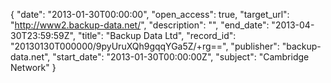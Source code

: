 {
  "date": "2013-01-30T00:00:00", 
  "open_access": true, 
  "target_url": "http://www2.backup-data.net/", 
  "description": "", 
  "end_date": "2013-04-30T23:59:59Z", 
  "title": "Backup Data Ltd", 
  "record_id": "20130130T000000/9pyUruXQh9gqqYGa5Z/+rg==", 
  "publisher": "backup-data.net", 
  "start_date": "2013-01-30T00:00:00Z", 
  "subject": "Cambridge Network"
}

